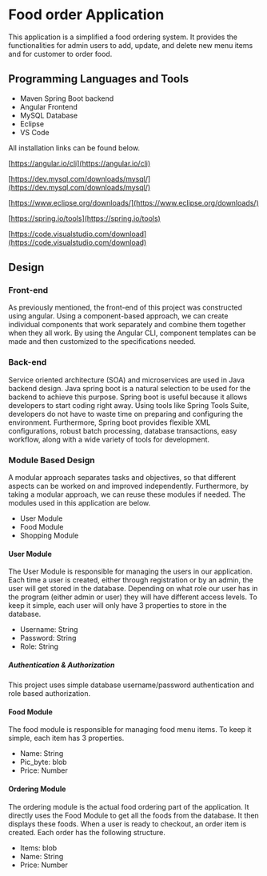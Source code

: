 # Food order Application

This application is a simplified a food ordering system. It provides the functionalities for admin users to add, update, and delete new menu items and for customer to order food.

## Programming Languages and Tools

- Maven Spring Boot backend
- Angular Frontend
- MySQL Database
- Eclipse
- VS Code

All installation links can be found below.

[https://angular.io/cli](https://angular.io/cli)

[https://dev.mysql.com/downloads/mysql/](https://dev.mysql.com/downloads/mysql/)

[https://www.eclipse.org/downloads/](https://www.eclipse.org/downloads/)

[https://spring.io/tools](https://spring.io/tools)

[https://code.visualstudio.com/download](https://code.visualstudio.com/download)

## Design

### Front-end

As previously mentioned, the front-end of this project was constructed using angular. Using a component-based approach, we can create individual components that work separately and combine them together when they all work. By using the Angular CLI, component templates can be made and then customized to the specifications needed.

### Back-end

Service oriented architecture (SOA) and microservices are used in Java backend design. Java spring boot is a natural selection to be used for the backend to achieve this purpose. Spring boot is useful because it allows developers to start coding right away. Using tools like Spring Tools Suite, developers do not have to waste time on preparing and configuring the environment. Furthermore, Spring boot provides flexible XML configurations, robust batch processing, database transactions, easy workflow, along with a wide variety of tools for development.

### Module Based Design

A modular approach separates tasks and objectives, so that different aspects can be worked on and improved independently. Furthermore, by taking a modular approach, we can reuse these modules if needed. The modules used in this application are below.

- User Module
- Food Module
- Shopping Module

#### User Module

The User Module is responsible for managing the users in our application. Each time a user is created, either through registration or by an admin, the user will get stored in the database. Depending on what role our user has in the program (either admin or user) they will have different access levels. To keep it simple, each user will only have 3 properties to store in the database.

- Username: String
- Password: String
- Role: String

##### Authentication &amp; Authorization

This project uses simple database username/password authentication and role based authorization.

#### Food Module

The food module is responsible for managing food menu items. To keep it simple, each item has 3 properties.

- Name: String
- Pic\_byte: blob
- Price: Number

#### Ordering Module

The ordering module is the actual food ordering part of the application. It directly uses the Food Module to get all the foods from the database. It then displays these foods. When a user is ready to checkout, an order item is created. Each order has the following structure.

- Items: blob
- Name: String
- Price: Number
